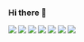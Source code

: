 ### Hi there 👋

<!--
**pentruce/pentruce** is a ✨ _special_ ✨ repository because its `README.md` (this file) appears on your GitHub profile.

Here are some ideas to get you started:

- 🔭 I’m currently working on ...
- 🌱 I’m currently learning ...
- 👯 I’m looking to collaborate on ...
- 🤔 I’m looking for help with ...
- 💬 Ask me about ...
- 📫 How to reach me: ...
- 😄 Pronouns: ...
- ⚡ Fun fact: ...
-->
<img src="https://img.shields.io/badge/HTML5-E34F26?style=flat-square&logo=HTML5&logoColor=white"/></a>
<img src="https://img.shields.io/badge/CSS3-1572B6?style=flat-square&logo=CSS3&logoColor=white"/></a>
<img src="https://img.shields.io/badge/CSS3-1572B6?style=flat-square&logo=JAVA&logoColor=white"/></a> 
<img src="https://img.shields.io/badge/CSS3-1572B6?style=flat-square&logo=PYTHON&logoColor=white"/></a> 
<img src="https://img.shields.io/badge/CSS3-1572B6?style=flat-square&logo=C&logoColor=white"/></a> 
<img src="https://img.shields.io/badge/CSS3-1572B6?style=flat-square&logo=LINUX&logoColor=white"/></a> 
<img src="https://img.shields.io/badge/CSS3-1572B6?style=flat-square&logo=JQUERY&logoColor=white"/></a> 
